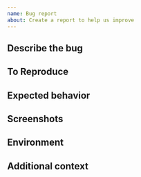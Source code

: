 ```yaml
---
name: Bug report
about: Create a report to help us improve
---
```


<!-- 
Hello! Just a quick reminder that this is a public repo. Please don't include any internal links or sensitive data (like PII, private code, client names, site URLs, etc. If you're not sure if something is safe to share, please just ask!
-->

## Describe the bug
<!-- A clear and concise description of what the bug is. -->

## To Reproduce
<!-- Steps to reproduce the behavior:
1. Go to '...'
2. Click on '....'
3. Scroll down to '....'
4. See error -->

## Expected behavior
<!-- A clear and concise description of what you expected to happen. -->

## Screenshots
<!-- If applicable, add screenshots to help explain your problem. -->

## Environment

<!-- OS, browser, browser version, PHP version, WordPress version, active plugins, active theme, etc. -->

## Additional context
<!-- Add any other context about the problem here. -->
